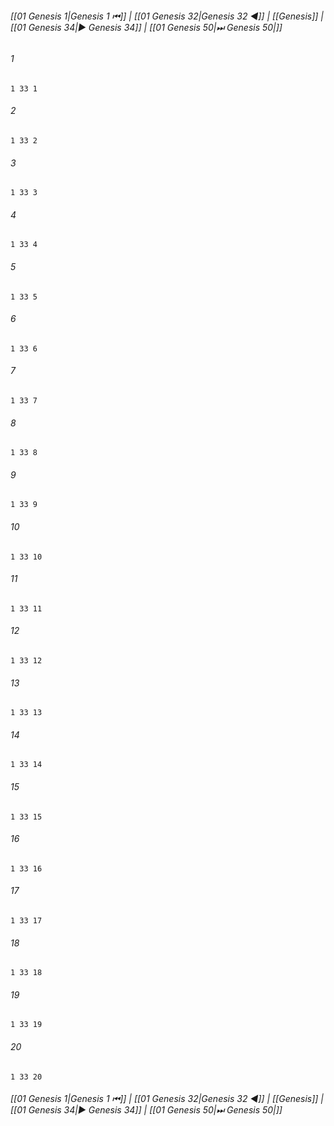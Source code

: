 
###### [[01 Genesis 1|Genesis 1 ⏮]] | [[01 Genesis 32|Genesis 32 ◀]] | [[Genesis]] | [[01 Genesis 34|▶ Genesis 34]] | [[01 Genesis 50|⏭ Genesis 50|]]

###### 1
``` verse
1 33 1 
```
###### 2
``` verse
1 33 2 
```
###### 3
``` verse
1 33 3 
```
###### 4
``` verse
1 33 4 
```
###### 5
``` verse
1 33 5 
```
###### 6
``` verse
1 33 6 
```
###### 7
``` verse
1 33 7 
```
###### 8
``` verse
1 33 8 
```
###### 9
``` verse
1 33 9 
```
###### 10
``` verse
1 33 10 
```
###### 11
``` verse
1 33 11 
```
###### 12
``` verse
1 33 12 
```
###### 13
``` verse
1 33 13 
```
###### 14
``` verse
1 33 14 
```
###### 15
``` verse
1 33 15 
```
###### 16
``` verse
1 33 16 
```
###### 17
``` verse
1 33 17 
```
###### 18
``` verse
1 33 18 
```
###### 19
``` verse
1 33 19 
```
###### 20
``` verse
1 33 20 
```

###### [[01 Genesis 1|Genesis 1 ⏮]] | [[01 Genesis 32|Genesis 32 ◀]] | [[Genesis]] | [[01 Genesis 34|▶ Genesis 34]] | [[01 Genesis 50|⏭ Genesis 50|]]

